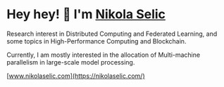 # Hey hey! 👋 I'm [Nikola Selic](https://nikolaselic.com/)

Research interest in Distributed Computing and Federated Learning, and some topics in High-Performance Computing and Blockchain.

Currently, I am mostly interested in the allocation of Multi-machine parallelism in large-scale model processing.

[www.nikolaselic.com](https://nikolaselic.com/)


